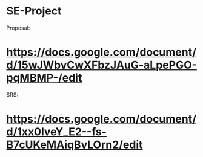 # SE-Project

Proposal:
# https://docs.google.com/document/d/15wJWbvCwXFbzJAuG-aLpePGO-pqMBMP-/edit

SRS:
# https://docs.google.com/document/d/1xx0lveY_E2--fs-B7cUKeMAiqBvLOrn2/edit
